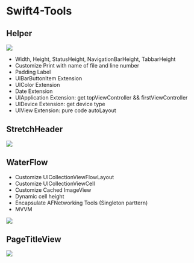 # Swift4-Tools

## Helper
![](https://github.com/zijiazhai/Swift4-Tools/blob/master/Helper.swift)
* Width, Height, StatusHeight, NavigationBarHeight, TabbarHeight
* Customize Print with name of file and line number
* Padding Label
* UIBarButtonItem Extension
* UIColor Extension
* Date Extension
* UIApplication Extension: get topViewController && firstViewController
* UIDevice Extension: get device type
* UIView Extension:  pure code autoLayout

## StretchHeader
![](https://github.com/zijiazhai/Swift4-Tools/blob/master/StretchHeader/ezgif.com-video-to-gif.gif)

## WaterFlow
* Customize UICollectionViewFlowLayout
* Customize UICollectionViewCell
* Customize Cached ImageView
* Dynamic cell height
* Encapsulate AFNetworking Tools (Singleton parttern)
* MVVM

![](https://github.com/zijiazhai/Swift4-Tools/blob/master/WaterFlow/WaterFlow.gif)

## PageTitleView
![](https://github.com/zijiazhai/Swift4-Tools/blob/master/PageTitleView/PageTitleView.gif)
